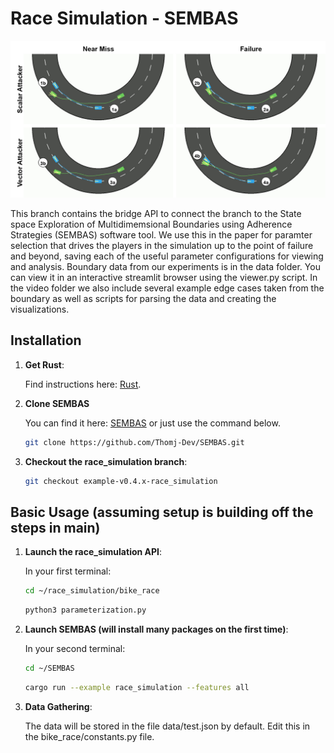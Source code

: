 # Race Simulation - SEMBAS

![image](https://github.com/toazbenj/race_simulation/blob/sembas/videos/overlay_grid.png)

This branch contains the bridge API to connect the branch to the State space Exploration of Multidimemsional Boundaries using Adherence Strategies (SEMBAS) software tool. We use this in the paper for paramter selection that drives the players in the simulation up to the point of failure and beyond, saving each of the useful parameter configurations for viewing and analysis. Boundary data from our experiments is in the data folder. You can view it in an interactive streamlit browser using the viewer.py script. In the video folder we also include several example edge cases taken from the boundary as well as scripts for parsing the data and creating the visualizations.

## Installation

1. **Get Rust**:

   Find instructions here: [Rust](https://rust-lang.org/tools/install/).
 
2. **Clone SEMBAS**

   You can find it here: [SEMBAS](https://github.com/Thomj-Dev/SEMBAS/tree/example-v0.4.x-race_simulation) or just use the command below.
   
   ```bash
   git clone https://github.com/Thomj-Dev/SEMBAS.git
   ```

3. **Checkout the race_simulation branch**:
   
   ```bash
   git checkout example-v0.4.x-race_simulation
   ```

## Basic Usage (assuming setup is building off the steps in main)
   
1. **Launch the race_simulation API**:

   In your first terminal:
   
   ```bash
   cd ~/race_simulation/bike_race
   ```
  
   ```bash
   python3 parameterization.py
   ```

3. **Launch SEMBAS (will install many packages on the first time)**:

   In your second terminal:

   ```bash
   cd ~/SEMBAS
   ```
  
   ```bash
   cargo run --example race_simulation --features all
   ```

4. **Data Gathering**:

   The data will be stored in the file data/test.json by default. Edit this in the bike_race/constants.py file.
